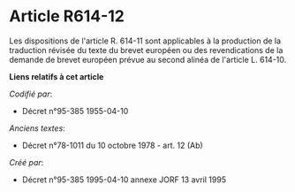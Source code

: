 # Article R614-12

Les dispositions de l'article R. 614-11 sont applicables à la production de la traduction révisée du texte du brevet européen
ou des revendications de la demande de brevet européen prévue au second alinéa de l'article L. 614-10.

**Liens relatifs à cet article**

_Codifié par_:

  - Décret n°95-385 1955-04-10

_Anciens textes_:

  - Décret n°78-1011 du 10 octobre 1978 - art. 12 (Ab)

_Créé par_:

  - Décret n°95-385 1995-04-10 annexe JORF 13 avril 1995
